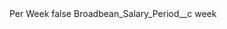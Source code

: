 <?xml version="1.0" encoding="UTF-8"?>
<CustomMetadata xmlns="http://soap.sforce.com/2006/04/metadata" xmlns:xsi="http://www.w3.org/2001/XMLSchema-instance" xmlns:xsd="http://www.w3.org/2001/XMLSchema">
    <label>Per Week</label>
    <protected>false</protected>
    <values>
        <field>Broadbean_Salary_Period__c</field>
        <value xsi:type="xsd:string">week</value>
    </values>
</CustomMetadata>
